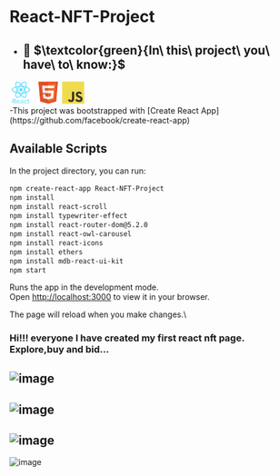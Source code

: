 # React-NFT-Project
* ## :dart: $\textcolor{green}{In\ this\ project\ you\ have\ to\ know:}$ 
<div>
    <img src="https://github.com/devicons/devicon/blob/master/icons/react/react-original-wordmark.svg" title="React" alt="React" width="40" height="40"/>&nbsp;
    <img src="https://github.com/devicons/devicon/blob/master/icons/html5/html5-original.svg" title="Git" **alt="Git" width="40" height="40"/>
  <img src="https://github.com/devicons/devicon/blob/master/icons/javascript/javascript-original.svg" title="Git" **alt="Git" width="40" height="40"/>  

</div>
-This project was bootstrapped with [Create React App](https://github.com/facebook/create-react-app)

## Available Scripts

In the project directory, you can run:
```
npm create-react-app React-NFT-Project
npm install
npm install react-scroll
npm install typewriter-effect
npm install react-router-dom@5.2.0
npm install react-owl-carousel
npm install react-icons
npm install ethers
npm install mdb-react-ui-kit
npm start
```

Runs the app in the development mode.\
Open [http://localhost:3000](http://localhost:3000) to view it in your browser.

The page will reload when you make changes.\


###  Hi!!! everyone I have created my first react nft page. Explore,buy and bid... 

![image](https://user-images.githubusercontent.com/109158340/202293233-29c77184-faa8-466a-818e-5718efc1ebaf.png)
----

![image](https://user-images.githubusercontent.com/109158340/202293453-415410e5-5724-4e1f-a4c2-18de044a4819.png)
----
![image](https://user-images.githubusercontent.com/109158340/202293691-186c5612-1992-4942-93f8-52324c6865ab.png)
----

![image](https://user-images.githubusercontent.com/109158340/202293907-e0f8bc08-1139-4cba-b43b-98343b8fb823.png)
